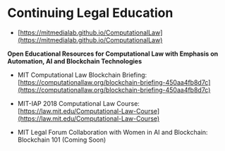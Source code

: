# Continuing Legal Education

* [https://mitmedialab.github.io/ComputationalLaw](https://mitmedialab.github.io/ComputationalLaw)

**Open Educational Resources for Computational Law with Emphasis on Automation, AI and Blockchain Technologies**

* MIT Computational Law Blockchain Briefing: [https://computationallaw.org/blockchain-briefing-450aa4fb8d7c](https://computationallaw.org/blockchain-briefing-450aa4fb8d7c)

* MIT-IAP 2018 Computational Law Course: [https://law.mit.edu/Computational-Law-Course](https://law.mit.edu/Computational-Law-Course)

* MIT Legal Forum Collaboration with Women in AI and Blockchain: Blockchain 101 (Coming Soon) 
